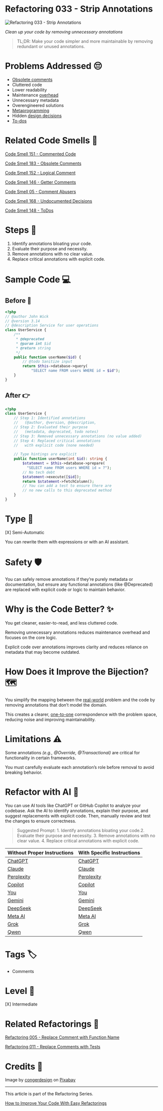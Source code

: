 # Refactoring 033 - Strip Annotations

![Refactoring 033 - Strip Annotations](Refactoring%20033%20-%20Strip%20Annotations.jpg)

*Clean up your code by removing unnecessary annotations*

> TL;DR: Make your code simpler and more maintainable by removing redundant or unused annotations.

# Problems Addressed 😔

- [Obsolete comments](https://github.com/mcsee/Software-Design-Articles/tree/main/Articles/Code%20Smells/Code%20Smell%20183%20-%20Obsolete%20Comments/readme.md)
- Cluttered code
- Lower readability
- Maintenance [overhead](https://github.com/mcsee/Software-Design-Articles/tree/main/Articles/Code%20Smells/Code%20Smell%2005%20-%20Comment%20Abusers/readme.md)
- Unnecessary metadata
- Overengineered solutions
- [Metaprogramming](https://github.com/mcsee/Software-Design-Articles/tree/main/Articles/Theory/Laziness%20I%20-%20Metaprogramming/readme.md)
- Hidden [design decisions](https://github.com/mcsee/Software-Design-Articles/tree/main/Articles/Code%20Smells/Code%20Smell%20168%20-%20Undocumented%20Decisions/readme.md)
- [To-dos](https://github.com/mcsee/Software-Design-Articles/tree/main/Articles/Code%20Smells/Code%20Smell%20148%20-%20ToDos/readme.md)

# Related Code Smells 💨

[Code Smell 151 - Commented Code](https://github.com/mcsee/Software-Design-Articles/tree/main/Articles/Code%20Smells/Code%20Smell%20151%20-%20Commented%20Code/readme.md)

[Code Smell 183 - Obsolete Comments](https://github.com/mcsee/Software-Design-Articles/tree/main/Articles/Code%20Smells/Code%20Smell%20183%20-%20Obsolete%20Comments/readme.md)

[Code Smell 152 - Logical Comment](https://github.com/mcsee/Software-Design-Articles/tree/main/Articles/Code%20Smells/Code%20Smell%20152%20-%20Logical%20Comment/readme.md)

[Code Smell 146 - Getter Comments](https://github.com/mcsee/Software-Design-Articles/tree/main/Articles/Code%20Smells/Code%20Smell%20146%20-%20Getter%20Comments/readme.md)

[Code Smell 05 - Comment Abusers](https://github.com/mcsee/Software-Design-Articles/tree/main/Articles/Code%20Smells/Code%20Smell%2005%20-%20Comment%20Abusers/readme.md)

[Code Smell 168 - Undocumented Decisions](https://github.com/mcsee/Software-Design-Articles/tree/main/Articles/Code%20Smells/Code%20Smell%20168%20-%20Undocumented%20Decisions/readme.md)

[Code Smell 148 - ToDos](https://github.com/mcsee/Software-Design-Articles/tree/main/Articles/Code%20Smells/Code%20Smell%20148%20-%20ToDos/readme.md)

# Steps 👣

1. Identify annotations bloating your code.
2. Evaluate their purpose and necessity.
3. Remove annotations with no clear value.
4. Replace critical annotations with explicit code.

# Sample Code 💻

## Before  🚨

<!-- [Gist Url](https://gist.github.com/mcsee/2a591a849322e205cdb56da9df35b093) -->

```php
<?php
// @author John Wick
// @version 3.14
// @description Service for user operations
class UserService {
    /**
     * @deprecated
     * @param int $id
     * @return string
     */
    public function userName($id) {
        // @todo Sanitize input
        return $this->database->query(
            "SELECT name FROM users WHERE id = $id");
    }
}
```

## After 👉

<!-- [Gist Url](https://gist.github.com/mcsee/79cc8eab9b0548e387957c6ae99d6dfd) -->

```php
<?php
class UserService {
    // Step 1: Identified annotations 
    //   (@author, @version, @description, 
    // Step 2: Evaluated their purpose 
    //   (metadata, deprecated, todo notes)
    // Step 3: Removed unnecessary annotations (no value added)
    // Step 4: Replaced critical annotations 
    //   with explicit code (none needed)
  
    // Type hintings are explicit
    public function userName(int $id): string {        
        $statement = $this->database->prepare(
          "SELECT name FROM users WHERE id = ?");
        // No tech debt 
        $statement->execute([$id]);
        return $statement->fetchColumn();
        // You can add a test to ensure there are 
        // no new calls to this deprecated method
    }
}
```

# Type 📝

[X] Semi-Automatic

You can rewrite them with expressions or with an AI assistant.

# Safety 🛡️

You can safely remove annotations if they’re purely metadata or documentation, but ensure any functional annotations (like @Deprecated) are replaced with explicit code or logic to maintain behavior.

# Why is the Code Better? ✨

You get cleaner, easier-to-read, and less cluttered code.

Removing unnecessary annotations reduces maintenance overhead and focuses on the core logic.

Explicit code over annotations improves clarity and reduces reliance on metadata that may become outdated.

# How Does it Improve the Bijection? 🗺️

You simplify the mapping between the [real-world](https://github.com/mcsee/Software-Design-Articles/tree/main/Articles/Theory/What%20is%20(wrong%20with)%20software/readme.md) problem and the code by removing annotations that don’t model the domain.

This creates a clearer, [one-to-one](https://github.com/mcsee/Software-Design-Articles/tree/main/Articles/Theory/The%20One%20and%20Only%20Software%20Design%20Principle/readme.md) correspondence with the problem space, reducing noise and improving maintainability.

# Limitations ⚠️

Some annotations *(e.g., @Override, @Transactional)* are critical for functionality in certain frameworks.

You must carefully evaluate each annotation’s role before removal to avoid breaking behavior.

# Refactor with AI 🤖

You can use AI tools like ChatGPT or GitHub Copilot to analyze your codebase. Ask the AI to identify annotations, explain their purpose, and suggest replacements with explicit code. Then, manually review and test the changes to ensure correctness.

> Suggested Prompt: 1. Identify annotations bloating your code.2. Evaluate their purpose and necessity. 3. Remove annotations with no clear value. 4. Replace critical annotations with explicit code.

| Without Proper Instructions    | With Specific Instructions |
| -------- | ------- |
| [ChatGPT](https://chat.openai.com/?q=Correct+and+explain+this+code%3A+%60%60%60php%0D%0A%3C%3Fphp%0D%0A%2F%2F+%40author+John+Wick%0D%0A%2F%2F+%40version+3.14%0D%0A%2F%2F+%40description+Service+for+user+operations%0D%0Aclass+UserService+%7B%0D%0A++++%2F%2A%2A%0D%0A+++++%2A+%40deprecated%0D%0A+++++%2A+%40param+int+%24id%0D%0A+++++%2A+%40return+string%0D%0A+++++%2A%2F%0D%0A++++public+function+userName%28%24id%29+%7B%0D%0A++++++++%2F%2F+%40todo+Sanitize+input%0D%0A++++++++return+%24this-%3Edatabase-%3Equery%28%0D%0A++++++++++++%22SELECT+name+FROM+users+WHERE+id+%3D+%24id%22%29%3B%0D%0A++++%7D%0D%0A%7D%0D%0A%60%60%60) | [ChatGPT](https://chat.openai.com/?q=1.+Identify+annotations+bloating+your+code.2.+Evaluate+their+purpose+and+necessity.+3.+Remove+annotations+with+no+clear+value.+4.+Replace+critical+annotations+with+explicit+code.%3A+%60%60%60php%0D%0A%3C%3Fphp%0D%0A%2F%2F+%40author+John+Wick%0D%0A%2F%2F+%40version+3.14%0D%0A%2F%2F+%40description+Service+for+user+operations%0D%0Aclass+UserService+%7B%0D%0A++++%2F%2A%2A%0D%0A+++++%2A+%40deprecated%0D%0A+++++%2A+%40param+int+%24id%0D%0A+++++%2A+%40return+string%0D%0A+++++%2A%2F%0D%0A++++public+function+userName%28%24id%29+%7B%0D%0A++++++++%2F%2F+%40todo+Sanitize+input%0D%0A++++++++return+%24this-%3Edatabase-%3Equery%28%0D%0A++++++++++++%22SELECT+name+FROM+users+WHERE+id+%3D+%24id%22%29%3B%0D%0A++++%7D%0D%0A%7D%0D%0A%60%60%60) |
| [Claude](https://claude.ai/new?q=Correct+and+explain+this+code%3A+%60%60%60php%0D%0A%3C%3Fphp%0D%0A%2F%2F+%40author+John+Wick%0D%0A%2F%2F+%40version+3.14%0D%0A%2F%2F+%40description+Service+for+user+operations%0D%0Aclass+UserService+%7B%0D%0A++++%2F%2A%2A%0D%0A+++++%2A+%40deprecated%0D%0A+++++%2A+%40param+int+%24id%0D%0A+++++%2A+%40return+string%0D%0A+++++%2A%2F%0D%0A++++public+function+userName%28%24id%29+%7B%0D%0A++++++++%2F%2F+%40todo+Sanitize+input%0D%0A++++++++return+%24this-%3Edatabase-%3Equery%28%0D%0A++++++++++++%22SELECT+name+FROM+users+WHERE+id+%3D+%24id%22%29%3B%0D%0A++++%7D%0D%0A%7D%0D%0A%60%60%60) | [Claude](https://claude.ai/new?q=1.+Identify+annotations+bloating+your+code.2.+Evaluate+their+purpose+and+necessity.+3.+Remove+annotations+with+no+clear+value.+4.+Replace+critical+annotations+with+explicit+code.%3A+%60%60%60php%0D%0A%3C%3Fphp%0D%0A%2F%2F+%40author+John+Wick%0D%0A%2F%2F+%40version+3.14%0D%0A%2F%2F+%40description+Service+for+user+operations%0D%0Aclass+UserService+%7B%0D%0A++++%2F%2A%2A%0D%0A+++++%2A+%40deprecated%0D%0A+++++%2A+%40param+int+%24id%0D%0A+++++%2A+%40return+string%0D%0A+++++%2A%2F%0D%0A++++public+function+userName%28%24id%29+%7B%0D%0A++++++++%2F%2F+%40todo+Sanitize+input%0D%0A++++++++return+%24this-%3Edatabase-%3Equery%28%0D%0A++++++++++++%22SELECT+name+FROM+users+WHERE+id+%3D+%24id%22%29%3B%0D%0A++++%7D%0D%0A%7D%0D%0A%60%60%60) |
| [Perplexity](https://www.perplexity.ai/?q=Correct+and+explain+this+code%3A+%60%60%60php%0D%0A%3C%3Fphp%0D%0A%2F%2F+%40author+John+Wick%0D%0A%2F%2F+%40version+3.14%0D%0A%2F%2F+%40description+Service+for+user+operations%0D%0Aclass+UserService+%7B%0D%0A++++%2F%2A%2A%0D%0A+++++%2A+%40deprecated%0D%0A+++++%2A+%40param+int+%24id%0D%0A+++++%2A+%40return+string%0D%0A+++++%2A%2F%0D%0A++++public+function+userName%28%24id%29+%7B%0D%0A++++++++%2F%2F+%40todo+Sanitize+input%0D%0A++++++++return+%24this-%3Edatabase-%3Equery%28%0D%0A++++++++++++%22SELECT+name+FROM+users+WHERE+id+%3D+%24id%22%29%3B%0D%0A++++%7D%0D%0A%7D%0D%0A%60%60%60) | [Perplexity](https://www.perplexity.ai/?q=1.+Identify+annotations+bloating+your+code.2.+Evaluate+their+purpose+and+necessity.+3.+Remove+annotations+with+no+clear+value.+4.+Replace+critical+annotations+with+explicit+code.%3A+%60%60%60php%0D%0A%3C%3Fphp%0D%0A%2F%2F+%40author+John+Wick%0D%0A%2F%2F+%40version+3.14%0D%0A%2F%2F+%40description+Service+for+user+operations%0D%0Aclass+UserService+%7B%0D%0A++++%2F%2A%2A%0D%0A+++++%2A+%40deprecated%0D%0A+++++%2A+%40param+int+%24id%0D%0A+++++%2A+%40return+string%0D%0A+++++%2A%2F%0D%0A++++public+function+userName%28%24id%29+%7B%0D%0A++++++++%2F%2F+%40todo+Sanitize+input%0D%0A++++++++return+%24this-%3Edatabase-%3Equery%28%0D%0A++++++++++++%22SELECT+name+FROM+users+WHERE+id+%3D+%24id%22%29%3B%0D%0A++++%7D%0D%0A%7D%0D%0A%60%60%60) |
| [Copilot](https://www.bing.com/chat?showconv=1&sendquery=1&q=Correct+and+explain+this+code%3A+%60%60%60php%0D%0A%3C%3Fphp%0D%0A%2F%2F+%40author+John+Wick%0D%0A%2F%2F+%40version+3.14%0D%0A%2F%2F+%40description+Service+for+user+operations%0D%0Aclass+UserService+%7B%0D%0A++++%2F%2A%2A%0D%0A+++++%2A+%40deprecated%0D%0A+++++%2A+%40param+int+%24id%0D%0A+++++%2A+%40return+string%0D%0A+++++%2A%2F%0D%0A++++public+function+userName%28%24id%29+%7B%0D%0A++++++++%2F%2F+%40todo+Sanitize+input%0D%0A++++++++return+%24this-%3Edatabase-%3Equery%28%0D%0A++++++++++++%22SELECT+name+FROM+users+WHERE+id+%3D+%24id%22%29%3B%0D%0A++++%7D%0D%0A%7D%0D%0A%60%60%60) | [Copilot](https://www.bing.com/chat?showconv=1&sendquery=1&q=1.+Identify+annotations+bloating+your+code.2.+Evaluate+their+purpose+and+necessity.+3.+Remove+annotations+with+no+clear+value.+4.+Replace+critical+annotations+with+explicit+code.%3A+%60%60%60php%0D%0A%3C%3Fphp%0D%0A%2F%2F+%40author+John+Wick%0D%0A%2F%2F+%40version+3.14%0D%0A%2F%2F+%40description+Service+for+user+operations%0D%0Aclass+UserService+%7B%0D%0A++++%2F%2A%2A%0D%0A+++++%2A+%40deprecated%0D%0A+++++%2A+%40param+int+%24id%0D%0A+++++%2A+%40return+string%0D%0A+++++%2A%2F%0D%0A++++public+function+userName%28%24id%29+%7B%0D%0A++++++++%2F%2F+%40todo+Sanitize+input%0D%0A++++++++return+%24this-%3Edatabase-%3Equery%28%0D%0A++++++++++++%22SELECT+name+FROM+users+WHERE+id+%3D+%24id%22%29%3B%0D%0A++++%7D%0D%0A%7D%0D%0A%60%60%60) |
| [You](https://you.com/search?q=Correct+and+explain+this+code%3A+%60%60%60php%0D%0A%3C%3Fphp%0D%0A%2F%2F+%40author+John+Wick%0D%0A%2F%2F+%40version+3.14%0D%0A%2F%2F+%40description+Service+for+user+operations%0D%0Aclass+UserService+%7B%0D%0A++++%2F%2A%2A%0D%0A+++++%2A+%40deprecated%0D%0A+++++%2A+%40param+int+%24id%0D%0A+++++%2A+%40return+string%0D%0A+++++%2A%2F%0D%0A++++public+function+userName%28%24id%29+%7B%0D%0A++++++++%2F%2F+%40todo+Sanitize+input%0D%0A++++++++return+%24this-%3Edatabase-%3Equery%28%0D%0A++++++++++++%22SELECT+name+FROM+users+WHERE+id+%3D+%24id%22%29%3B%0D%0A++++%7D%0D%0A%7D%0D%0A%60%60%60) | [You](https://you.com/search?q=1.+Identify+annotations+bloating+your+code.2.+Evaluate+their+purpose+and+necessity.+3.+Remove+annotations+with+no+clear+value.+4.+Replace+critical+annotations+with+explicit+code.%3A+%60%60%60php%0D%0A%3C%3Fphp%0D%0A%2F%2F+%40author+John+Wick%0D%0A%2F%2F+%40version+3.14%0D%0A%2F%2F+%40description+Service+for+user+operations%0D%0Aclass+UserService+%7B%0D%0A++++%2F%2A%2A%0D%0A+++++%2A+%40deprecated%0D%0A+++++%2A+%40param+int+%24id%0D%0A+++++%2A+%40return+string%0D%0A+++++%2A%2F%0D%0A++++public+function+userName%28%24id%29+%7B%0D%0A++++++++%2F%2F+%40todo+Sanitize+input%0D%0A++++++++return+%24this-%3Edatabase-%3Equery%28%0D%0A++++++++++++%22SELECT+name+FROM+users+WHERE+id+%3D+%24id%22%29%3B%0D%0A++++%7D%0D%0A%7D%0D%0A%60%60%60) |
| [Gemini](https://gemini.google.com/) | [Gemini](https://gemini.google.com/) | 
| [DeepSeek](https://chat.deepseek.com/) | [DeepSeek](https://chat.deepseek.com/) | 
| [Meta AI](https://www.meta.ai/chat) | [Meta AI](https://www.meta.ai/) | 
| [Grok](https://grok.com/) | [Grok](https://grok.com/) | 
| [Qwen](https://chat.qwen.ai/) | [Qwen](https://chat.qwen.ai/) | 

# Tags 🏷️

- Comments

# Level 🔋

[X] Intermediate

# Related Refactorings 🔄

[Refactoring 005 - Replace Comment with Function Name](https://github.com/mcsee/Software-Design-Articles/tree/main/Articles/Refactorings/Refactoring%20005%20-%20Replace%20Comment%20with%20Function%20Name/readme.md)

[Refactoring 011 - Replace Comments with Tests](https://github.com/mcsee/Software-Design-Articles/tree/main/Articles/Refactorings/Refactoring%20011%20-%20Replace%20Comments%20with%20Tests/readme.md)

# Credits 🙏

Image by [congerdesign](https://pixabay.com/users/congerdesign-509903/) on [Pixabay](https://pixabay.com//)

* * * 

This article is part of the Refactoring Series.

[How to Improve Your Code With Easy Refactorings](https://github.com/mcsee/Software-Design-Articles/tree/main/Articles/Refactorings/How%20to%20Improve%20your%20Code%20With%20Easy%20Refactorings/readme.md)